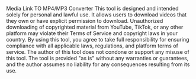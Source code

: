 Media Link TO MP4/MP3 Converter
This tool is designed and intended solely for personal and lawful use. 
It allows users to download videos that they own or have explicit permission to download.
Unauthorized downloading of copyrighted material from YouTube, TikTok, or any other platform may violate their Terms of Service and copyright laws in your country. 
By using this tool, you agree to take full responsibility for ensuring compliance with all applicable laws, regulations, and platform terms of service.
The author of this tool does not condone or support any misuse of this tool. 
The tool is provided "as is" without any warranties or guarantees, and the author assumes no liability for any consequences resulting from its use.
